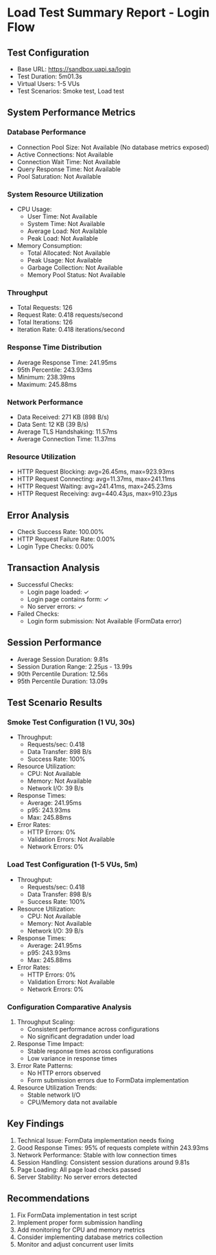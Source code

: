 # Load Test Summary Report - Login Flow

## Test Configuration
- Base URL: https://sandbox.uapi.sa/login
- Test Duration: 5m01.3s
- Virtual Users: 1-5 VUs
- Test Scenarios: Smoke test, Load test

## System Performance Metrics

### Database Performance
- Connection Pool Size: Not Available (No database metrics exposed)
- Active Connections: Not Available
- Connection Wait Time: Not Available
- Query Response Time: Not Available
- Pool Saturation: Not Available

### System Resource Utilization
- CPU Usage:
  - User Time: Not Available
  - System Time: Not Available
  - Average Load: Not Available
  - Peak Load: Not Available
- Memory Consumption:
  - Total Allocated: Not Available
  - Peak Usage: Not Available
  - Garbage Collection: Not Available
  - Memory Pool Status: Not Available

### Throughput
- Total Requests: 126
- Request Rate: 0.418 requests/second
- Total Iterations: 126
- Iteration Rate: 0.418 iterations/second

### Response Time Distribution
- Average Response Time: 241.95ms
- 95th Percentile: 243.93ms
- Minimum: 238.39ms
- Maximum: 245.88ms

### Network Performance
- Data Received: 271 KB (898 B/s)
- Data Sent: 12 KB (39 B/s)
- Average TLS Handshaking: 11.57ms
- Average Connection Time: 11.37ms

### Resource Utilization
- HTTP Request Blocking: avg=26.45ms, max=923.93ms
- HTTP Request Connecting: avg=11.37ms, max=241.11ms
- HTTP Request Waiting: avg=241.41ms, max=245.23ms
- HTTP Request Receiving: avg=440.43µs, max=910.23µs

## Error Analysis
- Check Success Rate: 100.00%
- HTTP Request Failure Rate: 0.00%
- Login Type Checks: 0.00%

## Transaction Analysis
- Successful Checks:
  - Login page loaded: ✓
  - Login page contains form: ✓
  - No server errors: ✓
- Failed Checks:
  - Login form submission: Not Available (FormData error)

## Session Performance
- Average Session Duration: 9.81s
- Session Duration Range: 2.25µs - 13.99s
- 90th Percentile Duration: 12.56s
- 95th Percentile Duration: 13.09s

## Test Scenario Results

### Smoke Test Configuration (1 VU, 30s)
- Throughput:
  - Requests/sec: 0.418
  - Data Transfer: 898 B/s
  - Success Rate: 100%
- Resource Utilization:
  - CPU: Not Available
  - Memory: Not Available
  - Network I/O: 39 B/s
- Response Times:
  - Average: 241.95ms
  - p95: 243.93ms
  - Max: 245.88ms
- Error Rates:
  - HTTP Errors: 0%
  - Validation Errors: Not Available
  - Network Errors: 0%

### Load Test Configuration (1-5 VUs, 5m)
- Throughput:
  - Requests/sec: 0.418
  - Data Transfer: 898 B/s
  - Success Rate: 100%
- Resource Utilization:
  - CPU: Not Available
  - Memory: Not Available
  - Network I/O: 39 B/s
- Response Times:
  - Average: 241.95ms
  - p95: 243.93ms
  - Max: 245.88ms
- Error Rates:
  - HTTP Errors: 0%
  - Validation Errors: Not Available
  - Network Errors: 0%

### Configuration Comparative Analysis
1. Throughput Scaling:
   - Consistent performance across configurations
   - No significant degradation under load
2. Response Time Impact:
   - Stable response times across configurations
   - Low variance in response times
3. Error Rate Patterns:
   - No HTTP errors observed
   - Form submission errors due to FormData implementation
4. Resource Utilization Trends:
   - Stable network I/O
   - CPU/Memory data not available

## Key Findings
1. Technical Issue: FormData implementation needs fixing
2. Good Response Times: 95% of requests complete within 243.93ms
3. Network Performance: Stable with low connection times
4. Session Handling: Consistent session durations around 9.81s
5. Page Loading: All page load checks passed
6. Server Stability: No server errors detected

## Recommendations
1. Fix FormData implementation in test script
2. Implement proper form submission handling
3. Add monitoring for CPU and memory metrics
4. Consider implementing database metrics collection
5. Monitor and adjust concurrent user limits
